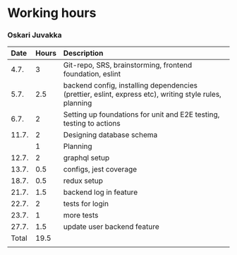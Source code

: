 # Working hours
### Oskari Juvakka

| Date  | Hours | Description                                                                                            |
| :---- | :---- | :----------------------------------------------------------------------------------------------------- |
| 4.7.  | 3     | Git-repo, SRS, brainstorming, frontend foundation, eslint                                              |
| 5.7.  | 2.5   | backend config, installing dependencies (prettier, eslint, express etc), writing style rules, planning |
| 6.7.  | 2     | Setting up foundations for unit and E2E testing, testing to actions                                    |
| 11.7. | 2     | Designing database schema                                                                              |
|       | 1     | Planning                                                                                               |
| 12.7. | 2     | graphql setup                                                                                          |
| 13.7. | 0.5   | configs, jest coverage                                                                                 |
| 18.7. | 0.5   | redux setup                                                                                            |
| 21.7. | 1.5   | backend log in feature                                                                                 |
| 22.7. | 2     | tests for login                                                                                        |
| 23.7. | 1     | more tests                                                                                             |
| 27.7. | 1.5   | update user backend feature                                                                            |
| Total | 19.5  |                                                                                                        |
|       |       |                                                                                                        |

